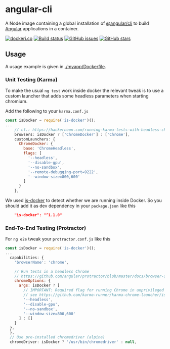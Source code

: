 # angular-cli

A Node image containing a global installation of [@angular/cli](https://github.com/angular/angular-cli) to build [Angular](https://angular.io/) applications in a container.

[![dockeri.co](http://dockeri.co/image/awesomeinc/angular-cli)](https://hub.docker.com/r/awesomeinc/angular-cli/)
[![Build status](https://travis-ci.org/awesome-inc/angular-cli.svg?branch=master)](https://travis-ci.org/awesome-inc/angular-cli/)
[![GitHub issues](https://img.shields.io/github/issues/awesome-inc/angular-cli.svg "GitHub issues")](https://github.com/awesome-inc/angular-cli)
[![GitHub stars](https://img.shields.io/github/stars/awesome-inc/angular-cli "GitHub stars")](https://github.com/awesome-inc/angular-cli)

## Usage

A usage example is given in [./myapp/Dockerfile](./myapp/Dockerfile).

### Unit Testing (Karma)

To make the usual `ng test` work inside docker the relevant tweak is to use
a custom launcher that adds some headless parameters when starting chromium.

Add the following to your `karma.conf.js`

```js
const isDocker = require('is-docker')();
...
    // cf.: https://hackernoon.com/running-karma-tests-with-headless-chrome-inside-docker-ae4aceb06ed3
    browsers: isDocker ? ['ChromeDocker'] : ['Chrome'],
    customLaunchers: {
      ChromeDocker: {
        base: 'ChromeHeadless',
        flags: [
          '--headless',
          '--disable-gpu',
          '--no-sandbox',
          '--remote-debugging-port=9222',
          '--window-size=800,600'
        ]
      }
    },

```

We used [is-docker](https://www.npmjs.com/package/is-docker) to detect whether we are running inside Docker.
So you should add it as dev dependency in your `package.json` like this

```json
    "is-docker": "^1.1.0"
```

### End-To-End Testing (Protractor)

For `ng e2e` tweak your `protractor.conf.js` like this

```js
const isDocker = require('is-docker')();
...
  capabilities: {
    'browserName': 'chrome',

    // Run tests in a headless Chrome
    // https://github.com/angular/protractor/blob/master/docs/browser-setup.md#using-headless-chrome
    chromeOptions: {
      args: isDocker ? [
        // IMPORTANT: Required flag for running Chrome in unprivileged Docker,
        // see https://github.com/karma-runner/karma-chrome-launcher/issues/125#issuecomment-312668593
        '--headless',
        '--disable-gpu',
        '--no-sandbox',
        '--window-size=800,600'
      ] : []
    }
  },
  },
  // Use pre-installed chromedriver (alpine)
  chromeDriver: isDocker ? '/usr/bin/chromedriver' : null,
```
